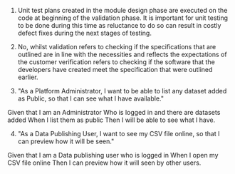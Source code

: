 1. Unit test plans created in the module design phase are executed on the code at beginning of the validation phase. It is important for unit testing to be done during this time as reluctance to do so can result in costly defect fixes during the next stages of testing. 

2. No, whilst validation refers to checking if the specifications that are outlined are in line with the necessities and reflects the expectations of the customer verification refers to checking if the software that the developers have created meet the specification that were outlined earlier.

3. "As a Platform Administrator, I want to be able to list any dataset added as Public, so that I can see what I have available."

Given that I am an Administrator Who is logged in and there are datasets added
When I list them as public 
Then I will be able to see what I have.

4. "As a Data Publishing User, I want to see my CSV file online, so that I can preview how it will be seen."

Given that I am  a Data publishing user who is logged in 
When I open my CSV file online
Then I can preview how it will seen by other users.

